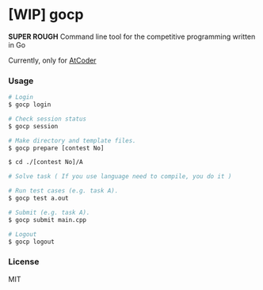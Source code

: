 # [WIP] gocp

**SUPER ROUGH** Command line tool for the competitive programming written in Go

Currently, only for [AtCoder](https://atcoder.jp/)

### Usage

```sh 
# Login
$ gocp login

# Check session status
$ gocp session

# Make directory and template files.
$ gocp prepare [contest No]

$ cd ./[contest No]/A

# Solve task ( If you use language need to compile, you do it )

# Run test cases (e.g. task A).
$ gocp test a.out

# Submit (e.g. task A).
$ gocp submit main.cpp

# Logout
$ gocp logout
```

### License

MIT
